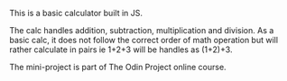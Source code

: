 This is a basic calculator built in JS.

The calc handles addition, subtraction, multiplication and division. As a basic calc, it does not follow the correct order of math operation but will rather calculate in pairs ie 1+2+3 will be handles as (1+2)+3.

The mini-project is part of The Odin Project online course.